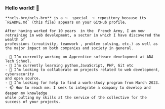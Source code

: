 ### Hello world!  👋

<html lang="en">
  <head>
  
    **ncls-brn/ncls-brn** is a ✨ _special_ ✨ repository because its `README.md` (this file) appears on your GitHub profile.

    After having worked for 10 years  in the  French Army, I am now retraining in web development, a sector in which I have discovered the wealth of       
    professions (creativity, teamwork , problem solving, etc.) as well as the major impact on both companies and society in general. 
    
  </head>

  <body>

    - 🔭 I’m currently working on Apprentice software development at ADA Tech School. 
    - 🌱 I’m currently learning python,JavaScript, PHP, Git etc 
    - 👯 I’m looking to collaborate on projects related to web development, cybersecurity
    and open source. 
    - 🤔 I’m looking for help to find a work-study program from March 2023. 
    - 📫 How to reach me: I seek to integrate a company to develop and deepen my knowledge
    while putting my skills at the service of the collective for the          success of your projects.

  </body>

</html>
